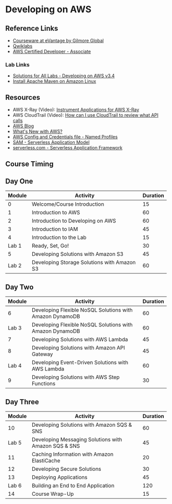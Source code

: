 # Developing on AWS

## Reference Links

* [Courseware at eVantage by Gilmore Global](https://evantage.gilmoreglobal.com/#/user/signin)
* [Qwiklabs](https://ddls.qwiklabs.com/)
* [AWS Certified Developer - Associate](https://aws.amazon.com/certification/certified-developer-associate/)

### Lab Links

* [Solutions for All Labs - Developing on AWS v3.4](https://aws-tc-largeobjects.s3.amazonaws.com/AWS-100-DEV/v3.3/fullCodeForAllLabs.html)
* [Install Apache Maven on Amazon Linux](https://docs.aws.amazon.com/neptune/latest/userguide/iam-auth-connect-prerq.html)

## Resources

* AWS X-Ray (Video): [Instrument Applications for AWS X-Ray](https://www.youtube.com/watch?v=JBOo2L4sqt8)
* AWS CloudTrail (Video): [How can I use CloudTrail to review what API calls](https://www.youtube.com/watch?v=4ztTv5rIRv8)
* [AWS Blog](https://aws.amazon.com/blogs/)
* [What's New with AWS?](https://aws.amazon.com/new/?whats-new-content-all.sort-by=item.additionalFields.postDateTime&whats-new-content-all.sort-order=desc)
* [AWS Config and Credentials file - Named Profiles](https://docs.aws.amazon.com/cli/latest/userguide/cli-configure-profiles.html)
* [SAM - Serverless Application Model](https://aws.amazon.com/serverless/sam/)
* [serverless.com - Serverless Application Framework](https://www.serverless.com/)

## Course Timing

## Day One

|Module|Activity|Duration|
|-|-|-|
|0|Welcome/Course Introduction|15|
|1|Introduction to AWS|60|
|2|Introduction to Developing on AWS|60|
|3|Introduction to IAM|45|
|4|Introduction to the Lab|15|
|Lab 1|Ready, Set, Go!|30|
|5|Developing Solutions with Amazon S3|45|
|Lab 2|Developing Storage Solutions with Amazon S3|60|

## Day Two

|Module|Activity|Duration|
|-|-|-|
|6|Developing Flexible NoSQL Solutions with Amazon DynamoDB|60|
|Lab 3|Developing Flexible NoSQL Solutions with Amazon DynamoDB|60|
|7|Developing Solutions with AWS Lambda|45|
|8|Developing Solutions with Amazon API Gateway|45|
|Lab 4|Developing Event-Driven Solutions with AWS Lambda|60|
|9|Developing Solutions with AWS Step Functions|30|

## Day Three

|Module|Activity|Duration|
|-|-|-|
|10|Developing Solutions with Amazon SQS & SNS|60|
|Lab 5|Developing Messaging Solutions with Amazon SQS & SNS|45|
|11|Caching Information with Amazon ElastiCache|20|
|12|Developing Secure Solutions|30|
|13|Deploying Applications|45|
|Lab 6|Building an End to End Application|120|
|14|Course Wrap-Up|15|
